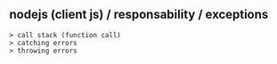 



## nodejs (client js)  / responsability / exceptions
    > call stack (function call)
    > catching errors
    > throwing errors